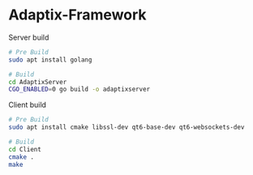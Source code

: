 # Adaptix-Framework

Server build

```bash
# Pre Build
sudo apt install golang

# Build
cd AdaptixServer
CGO_ENABLED=0 go build -o adaptixserver
```

Client build

```bash
# Pre Build
sudo apt install cmake libssl-dev qt6-base-dev qt6-websockets-dev

# Build
cd Client
cmake .
make
```